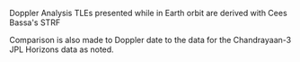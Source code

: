 Doppler Analysis TLEs presented while in Earth orbit are derived with Cees Bassa's STRF

Comparison is also made to Doppler date to the data for the Chandrayaan-3 JPL Horizons data as noted.
